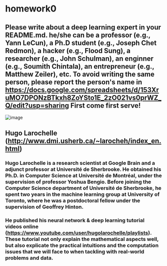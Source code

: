 # homework0
Please write about a deep learning expert in your README.md.
he/she can be a professor (e.g., Yann LeCun), a Ph.D student (e.g., Joseph Chet Redmon), a hacker (e.g., Flood Sung), a researcher (e.g., John Schulman), an enginner (e.g., Soumith Chintala), an entrepreneur (e.g., Matthew Zeiler), etc.
To avoid writing the same person, please report the person's name in  
https://docs.google.com/spreadsheets/d/153XruMO7DPONzBTkxh8ZoYSto1E_2zO021vs0prWZ_Q/edit?usp=sharing
First come first serve!
-------
![image](https://github.com/guan-yuan/homework0/blob/master/sources/photo-larocheh.jpg)
## Hugo Larochelle (http://www.dmi.usherb.ca/~larocheh/index_en.html)

### Hugo Larochelle is a research scientist at Google Brain and a adjunct professor at Université de Sherbrooke. He obtained his Ph.D. in Computer Science at Université de Montréal, under the supervision of professor Yoshua Bengio. Before joining the Computer Science department of Université de Sherbrooke, he spent two years in the machine learning group at University of Toronto, where he was a postdoctoral fellow under the supervision of Geoffrey Hinton.

### He published his neural network & deep learning tutorial videos online (https://www.youtube.com/user/hugolarochelle/playlists). These tutorial not only explain the mathematical aspects well, but also explicate the practical intuitions and the computation issues that we will face to when tackling with real-world problems and data.

